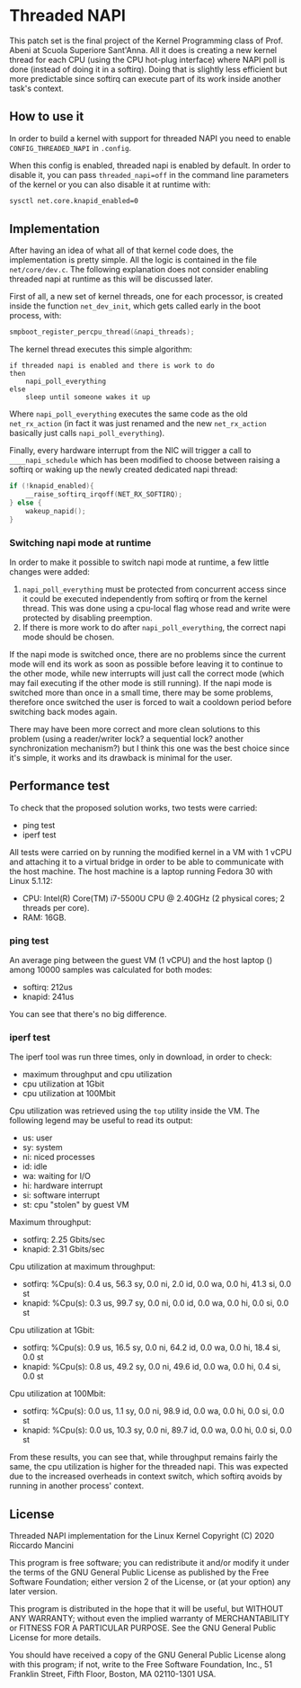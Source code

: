 # Threaded NAPI
This patch set is the final project of the Kernel Programming class of Prof. Abeni at Scuola Superiore Sant'Anna.
All it does is creating a new kernel thread for each CPU (using the CPU hot-plug interface) where NAPI poll is done (instead of doing it in a softirq). Doing that is slightly less efficient but more predictable since softirq can execute part of its work inside another task's context.

## How to use it
In order to build a kernel with support for threaded NAPI you need to enable `CONFIG_THREADED_NAPI` in `.config`.

When this config is enabled, threaded napi is enabled by default. In order to disable it, you can pass `threaded_napi=off` in the command line parameters of the kernel or you can also disable it at runtime with:
```bash
sysctl net.core.knapid_enabled=0
```

## Implementation
After having an idea of what all of that kernel code does, the implementation is pretty simple. All the logic is contained in the file `net/core/dev.c`. The following explanation does not consider enabling threaded napi at runtime as this will be discussed later.

First of all, a new set of kernel threads, one for each processor, is created inside the function `net_dev_init`, which gets called early in the boot process, with: 
```c
smpboot_register_percpu_thread(&napi_threads);
```

The kernel thread executes this simple algorithm:
```
if threaded napi is enabled and there is work to do
then 
    napi_poll_everything
else 
    sleep until someone wakes it up
```
Where `napi_poll_everything` executes the same code as the old `net_rx_action` (in fact it was just renamed and the new `net_rx_action` basically just calls `napi_poll_everything`).

Finally, every hardware interrupt from the NIC will trigger a call to `____napi_schedule` which has been modified to choose between raising a softirq or waking up the newly created dedicated napi thread:
```c
if (!knapid_enabled){
    __raise_softirq_irqoff(NET_RX_SOFTIRQ);
} else {
    wakeup_napid();
}
```

### Switching napi mode at runtime
In order to make it possible to switch napi mode at runtime, a few little changes were added:
 1. `napi_poll_everything` must be protected from concurrent access since it could be executed independently from softirq or from the kernel thread. This was done using a cpu-local flag whose read and write were protected by disabling preemption.
 2. If there is more work to do after `napi_poll_everything`, the correct napi mode should be chosen.

If the napi mode is switched once, there are no problems since the current mode will end its work as soon as possible before leaving it to continue to the other mode, while new interrupts will just call the correct mode (which may fail executing if the other mode is still running).
If the napi mode is switched more than once in a small time, there may be some problems, therefore once switched the user is forced to wait a cooldown period before switching back modes again.

There may have been more correct and more clean solutions to this problem (using a reader/writer lock? a sequential lock? another synchronization mechanism?) but I think this one was the best choice since it's simple, it works and its drawback is minimal for the user.

## Performance test
To check that the proposed solution works, two tests were carried:
 - ping test
 - iperf test

 All tests were carried on by running the modified kernel in a VM with 1 vCPU and attaching it to a virtual bridge in order to be able to communicate with the host machine. 
 The host machine is a laptop running Fedora 30 with Linux 5.1.12:
  - CPU: Intel(R) Core(TM) i7-5500U CPU @ 2.40GHz (2 physical cores; 2 threads per core).
  - RAM: 16GB.

 ### ping test

 An average ping between the guest VM (1 vCPU) and the host laptop () among 10000 samples was calculated for both modes:
  - softirq: 212us
  - knapid: 241us

You can see that there's no big difference.

### iperf test

The iperf tool was run three times, only in download, in order to check:
 - maximum throughput and cpu utilization
 - cpu utilization at 1Gbit
 - cpu utilization at 100Mbit

 Cpu utilization was retrieved using the `top` utility inside the VM. The following legend may be useful to read its output:
  - us: user
  - sy: system
  - ni: niced processes
  - id: idle
  - wa: waiting for I/O
  - hi: hardware interrupt
  - si: software interrupt
  - st: cpu "stolen" by guest VM

Maximum throughput:
  - sotfirq: 2.25 Gbits/sec
  - knapid: 2.31 Gbits/sec

Cpu utilization at maximum throughput:
 - sotfirq: %Cpu(s):  0.4 us, 56.3 sy,  0.0 ni,  2.0 id,  0.0 wa,  0.0 hi, 41.3 si,  0.0 st
 - knapid: %Cpu(s):  0.3 us, 99.7 sy,  0.0 ni,  0.0 id,  0.0 wa,  0.0 hi,  0.0 si,  0.0 st

Cpu utilization at 1Gbit:
 - sotfirq: %Cpu(s):  0.9 us, 16.5 sy,  0.0 ni, 64.2 id,  0.0 wa,  0.0 hi, 18.4 si,  0.0 st
 - knapid: %Cpu(s):  0.8 us, 49.2 sy,  0.0 ni, 49.6 id,  0.0 wa,  0.0 hi,  0.4 si,  0.0 st

Cpu utilization at 100Mbit:
 - sotfirq: %Cpu(s):  0.0 us,  1.1 sy,  0.0 ni, 98.9 id,  0.0 wa,  0.0 hi,  0.0 si,  0.0 st
 - knapid: %Cpu(s):  0.0 us, 10.3 sy,  0.0 ni, 89.7 id,  0.0 wa,  0.0 hi,  0.0 si,  0.0 st

 From these results, you can see that, while throughput remains fairly the same, the cpu utilization is higher for the threaded napi. This was expected due to the increased overheads in context switch, which softirq avoids by running in another process' context.
 
 ## License
Threaded NAPI implementation for the Linux Kernel
Copyright (C) 2020  Riccardo Mancini

This program is free software; you can redistribute it and/or modify
it under the terms of the GNU General Public License as published by
the Free Software Foundation; either version 2 of the License, or
(at your option) any later version.

This program is distributed in the hope that it will be useful,
but WITHOUT ANY WARRANTY; without even the implied warranty of
MERCHANTABILITY or FITNESS FOR A PARTICULAR PURPOSE.  See the
GNU General Public License for more details.

You should have received a copy of the GNU General Public License along
with this program; if not, write to the Free Software Foundation, Inc.,
51 Franklin Street, Fifth Floor, Boston, MA 02110-1301 USA.
